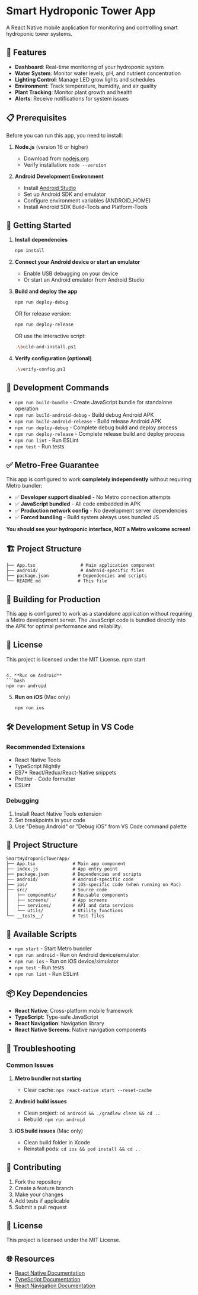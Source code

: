 # Smart Hydroponic Tower App

A React Native mobile application for monitoring and controlling smart hydroponic tower systems.

## 🌱 Features

- **Dashboard**: Real-time monitoring of your hydroponic system
- **Water System**: Monitor water levels, pH, and nutrient concentration
- **Lighting Control**: Manage LED grow lights and schedules
- **Environment**: Track temperature, humidity, and air quality
- **Plant Tracking**: Monitor plant growth and health
- **Alerts**: Receive notifications for system issues

## 📋 Prerequisites

Before you can run this app, you need to install:

1. **Node.js** (version 16 or higher)
   - Download from [nodejs.org](https://nodejs.org/)
   - Verify installation: `node --version`

2. **Android Development Environment**
   - Install [Android Studio](https://developer.android.com/studio)
   - Set up Android SDK and emulator
   - Configure environment variables (ANDROID_HOME)
   - Install Android SDK Build-Tools and Platform-Tools

## 🚀 Getting Started

1. **Install dependencies**
   ```bash
   npm install
   ```

2. **Connect your Android device or start an emulator**
   - Enable USB debugging on your device
   - Or start an Android emulator from Android Studio

3. **Build and deploy the app**
   ```bash
   npm run deploy-debug
   ```
   OR for release version:
   ```bash
   npm run deploy-release
   ```
   OR use the interactive script:
   ```bash
   .\build-and-install.ps1
   ```

4. **Verify configuration (optional)**
   ```bash
   .\verify-config.ps1
   ```

## 📱 Development Commands

- `npm run build-bundle` - Create JavaScript bundle for standalone operation
- `npm run build-android-debug` - Build debug Android APK
- `npm run build-android-release` - Build release Android APK
- `npm run deploy-debug` - Complete debug build and deploy process
- `npm run deploy-release` - Complete release build and deploy process
- `npm run lint` - Run ESLint
- `npm test` - Run tests

## ✅ Metro-Free Guarantee

This app is configured to work **completely independently** without requiring Metro bundler:

- ✅ **Developer support disabled** - No Metro connection attempts
- ✅ **JavaScript bundled** - All code embedded in APK
- ✅ **Production network config** - No development server dependencies
- ✅ **Forced bundling** - Build system always uses bundled JS

**You should see your hydroponic interface, NOT a Metro welcome screen!**

## 🏗️ Project Structure

```
├── App.tsx                 # Main application component
├── android/                # Android-specific files
├── package.json           # Dependencies and scripts
└── README.md              # This file
```

## 🔧 Building for Production

This app is configured to work as a standalone application without requiring a Metro development server. The JavaScript code is bundled directly into the APK for optimal performance and reliability.

## 📄 License

This project is licensed under the MIT License.
   npm start
   ```

4. **Run on Android**
   ```bash
   npm run android
   ```

5. **Run on iOS** (Mac only)
   ```bash
   npm run ios
   ```

## 🛠️ Development Setup in VS Code

### Recommended Extensions
- React Native Tools
- TypeScript Nightly
- ES7+ React/Redux/React-Native snippets
- Prettier - Code formatter
- ESLint

### Debugging
1. Install React Native Tools extension
2. Set breakpoints in your code
3. Use "Debug Android" or "Debug iOS" from VS Code command palette

## 📱 Project Structure

```
SmartHydroponicTowerApp/
├── App.tsx              # Main app component
├── index.js             # App entry point
├── package.json         # Dependencies and scripts
├── android/             # Android-specific code
├── ios/                 # iOS-specific code (when running on Mac)
├── src/                 # Source code
│   ├── components/      # Reusable components
│   ├── screens/         # App screens
│   ├── services/        # API and data services
│   └── utils/           # Utility functions
└── __tests__/           # Test files
```

## 🔧 Available Scripts

- `npm start` - Start Metro bundler
- `npm run android` - Run on Android device/emulator
- `npm run ios` - Run on iOS device/simulator
- `npm test` - Run tests
- `npm run lint` - Run ESLint

## 📦 Key Dependencies

- **React Native**: Cross-platform mobile framework
- **TypeScript**: Type-safe JavaScript
- **React Navigation**: Navigation library
- **React Native Screens**: Native navigation components

## 🚨 Troubleshooting

### Common Issues

1. **Metro bundler not starting**
   - Clear cache: `npx react-native start --reset-cache`

2. **Android build issues**
   - Clean project: `cd android && ./gradlew clean && cd ..`
   - Rebuild: `npm run android`

3. **iOS build issues** (Mac only)
   - Clean build folder in Xcode
   - Reinstall pods: `cd ios && pod install && cd ..`

## 🤝 Contributing

1. Fork the repository
2. Create a feature branch
3. Make your changes
4. Add tests if applicable
5. Submit a pull request

## 📄 License

This project is licensed under the MIT License.

## 🌐 Resources

- [React Native Documentation](https://reactnative.dev/)
- [TypeScript Documentation](https://www.typescriptlang.org/)
- [React Navigation Documentation](https://reactnavigation.org/)
